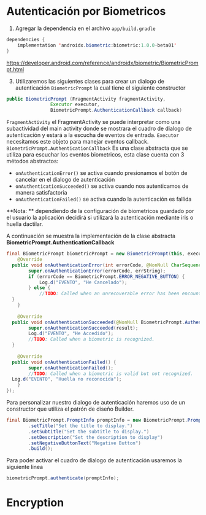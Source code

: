 # Autenticación por Biometricos

1. Agregar la dependencia en el archivo `app/build.gradle` 

```java
dependencies {
    implementation 'androidx.biometric:biometric:1.0.0-beta01'
}
```
https://developer.android.com/reference/androidx/biometric/BiometricPrompt.html

3. Utilizaremos las siguientes clases para crear un dialogo de autenticación
`BiometricPrompt` la cual tiene el siguiente constructor

```java
public BiometricPrompt (FragmentActivity fragmentActivity, 
                Executor executor,   
                BiometricPrompt.AuthenticationCallback callback)
```

`FragmentActivity`   el FragmentActivity se puede interpretar como una subactividad del main activity donde se mostrara el cuadro de dialogo de autenticación y estará a la escucha de eventos de entrada.
`Executor` necesitamos este objeto para manejar eventos callback.
`BiometricPrompt.AuthenticationCallback` Es una clase abstracta que se utiliza para escuchar los eventos biometricos, 
esta clase cuenta con 3 métodos abstractos:

- `onAuthenticationError()`  se activa cuando presionamos el botón de cancelar en el dialogo de autenticación
- `onAuthenticationSucceeded()` se activa cuando nos autenticamos de manera satisfactoria
-  `onAuthenticationFailed()` se activa cuando la autenticación es fallida



**Nota: ** dependiendo de la configuración de biometricos guardado por el usuario la aplicación decidirá si utilizará la autenticación mediante iris o huella dactilar.

A continuación se muestra la implementación de la clase abstracta **BiometricPrompt.AuthenticationCallback**

```java
final BiometricPrompt biometricPrompt = new BiometricPrompt(this, executor, new BiometricPrompt.AuthenticationCallback() {  
    @Override  
  public void onAuthenticationError(int errorCode, @NonNull CharSequence errString) {  
        super.onAuthenticationError(errorCode, errString);  
        if (errorCode == BiometricPrompt.ERROR_NEGATIVE_BUTTON) {  
            Log.d("EVENTO", "He Cancelado");  
        } else {  
            //TODO: Called when an unrecoverable error has been encountered and the operation is complete.  
  }  
    }  
  
    @Override  
  public void onAuthenticationSucceeded(@NonNull BiometricPrompt.AuthenticationResult result) {  
        super.onAuthenticationSucceeded(result);  
        Log.d("EVENTO", "He Accedido");  
        //TODO: Called when a biometric is recognized.  
  }  
  
    @Override  
  public void onAuthenticationFailed() {  
        super.onAuthenticationFailed();  
        //TODO: Called when a biometric is valid but not recognized.  
  Log.d("EVENTO", "Huella no reconocida");  
    }  
});
```

Para personalizar nuestro dialogo de autenticación haremos uso de un constructor que utiliza el patrón de diseño
Builder.

```java
final BiometricPrompt.PromptInfo promptInfo = new BiometricPrompt.PromptInfo.Builder()  
        .setTitle("Set the title to display.")  
        .setSubtitle("Set the subtitle to display.")  
        .setDescription("Set the description to display")  
        .setNegativeButtonText("Negative Button")  
        .build();
```

Para poder activar el cuadro de dialogo de autenticación usaremos la siguiente linea

```java
biometricPrompt.authenticate(promptInfo);
```

# Encryption
